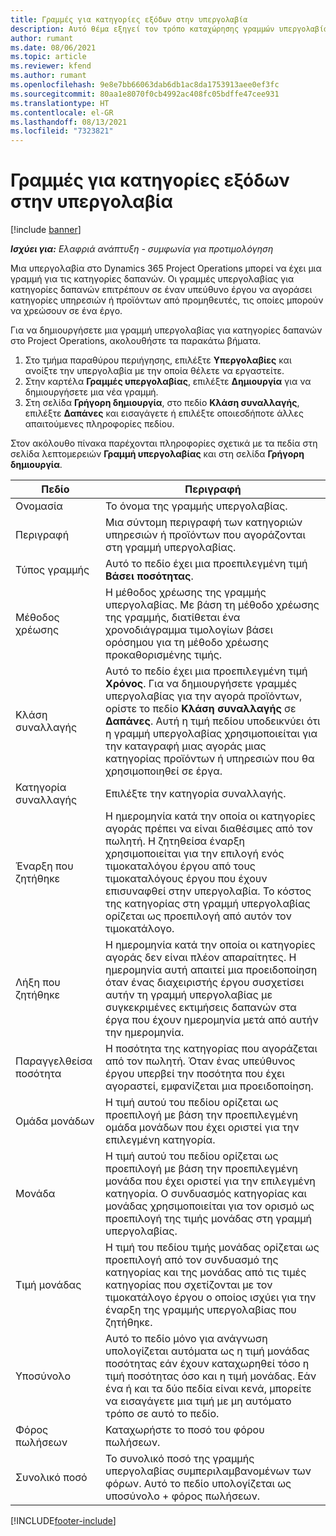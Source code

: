 ```yaml
---
title: Γραμμές για κατηγορίες εξόδων στην υπεργολαβία
description: Αυτό θέμα εξηγεί τον τρόπο καταχώρησης γραμμών υπεργολαβίας για δαπάνες και χρήσης των πεδίων για την καταγραφή της αγοράς χρόνου από τους προμηθευτές.
author: rumant
ms.date: 08/06/2021
ms.topic: article
ms.reviewer: kfend
ms.author: rumant
ms.openlocfilehash: 9e8e7bb66063dab6db1ac8da1753913aee0ef3fc
ms.sourcegitcommit: 80aa1e8070f0cb4992ac408fc05bdffe47cee931
ms.translationtype: HT
ms.contentlocale: el-GR
ms.lasthandoff: 08/13/2021
ms.locfileid: "7323821"
---
```

#  <a name="subcontract-lines-for-expense-categories"></a>Γραμμές για κατηγορίες εξόδων στην υπεργολαβία

[!include [banner](../../includes/dataverse-preview.md)]

_**Ισχύει για:** Ελαφριά ανάπτυξη - συμφωνία για προτιμολόγηση_

Μια υπεργολαβία στο Dynamics 365 Project Operations μπορεί να έχει μια γραμμή για τις κατηγορίες δαπανών. Οι γραμμές υπεργολαβίας για κατηγορίες δαπανών επιτρέπουν σε έναν υπεύθυνο έργου να αγοράσει κατηγορίες υπηρεσιών ή προϊόντων από προμηθευτές, τις οποίες μπορούν να χρεώσουν σε ένα έργο.

Για να δημιουργήσετε μια γραμμή υπεργολαβίας για κατηγορίες δαπανών στο Project Operations, ακολουθήστε τα παρακάτω βήματα.

1. Στο τμήμα παραθύρου περιήγησης, επιλέξτε **Υπεργολαβίες** και ανοίξτε την υπεργολαβία με την οποία θέλετε να εργαστείτε.
2. Στην καρτέλα **Γραμμές υπεργολαβίας**, επιλέξτε **Δημιουργία** για να δημιουργήσετε μια νέα γραμμή.
3. Στη σελίδα **Γρήγορη δημιουργία**, στο πεδίο **Κλάση συναλλαγής**, επιλέξτε **Δαπάνες** και εισαγάγετε ή επιλέξτε οποιεσδήποτε άλλες απαιτούμενες πληροφορίες πεδίου.

Στον ακόλουθο πίνακα παρέχονται πληροφορίες σχετικά με τα πεδία στη σελίδα λεπτομερειών **Γραμμή υπεργολαβίας** και στη σελίδα **Γρήγορη δημιουργία**.

| **Πεδίο** |  **Περιγραφή** |
| ----------| ---------------- |
| Ονομασία | Το όνομα της γραμμής υπεργολαβίας. |
| Περιγραφή | Μια σύντομη περιγραφή των κατηγοριών υπηρεσιών ή προϊόντων που αγοράζονται στη γραμμή υπεργολαβίας. |
| Τύπος γραμμής | Αυτό το πεδίο έχει μια προεπιλεγμένη τιμή **Βάσει ποσότητας**.  |
| Μέθοδος χρέωσης | Η μέθοδος χρέωσης της γραμμής υπεργολαβίας. Με βάση τη μέθοδο χρέωσης της γραμμής, διατίθεται ένα χρονοδιάγραμμα τιμολογίων βάσει ορόσημου για τη μέθοδο χρέωσης προκαθορισμένης τιμής.  |
| Κλάση συναλλαγής | Αυτό το πεδίο έχει μια προεπιλεγμένη τιμή **Χρόνος**. Για να δημιουργήσετε γραμμές υπεργολαβίας για την αγορά προϊόντων, ορίστε το πεδίο **Κλάση συναλλαγής** σε **Δαπάνες**. Αυτή η τιμή πεδίου υποδεικνύει ότι η γραμμή υπεργολαβίας χρησιμοποιείται για την καταγραφή μιας αγοράς μιας κατηγορίας προϊόντων ή υπηρεσιών που θα χρησιμοποιηθεί σε έργα. |
| Κατηγορία συναλλαγής | Επιλέξτε την κατηγορία συναλλαγής. |
| Έναρξη που ζητήθηκε | Η ημερομηνία κατά την οποία οι κατηγορίες αγοράς πρέπει να είναι διαθέσιμες από τον πωλητή. Η ζητηθείσα έναρξη χρησιμοποιείται για την επιλογή ενός τιμοκαταλόγου έργου από τους τιμοκαταλόγους έργου που έχουν επισυναφθεί στην υπεργολαβία. Το κόστος της κατηγορίας στη γραμμή υπεργολαβίας ορίζεται ως προεπιλογή από αυτόν τον τιμοκατάλογο. |
| Λήξη που ζητήθηκε | Η ημερομηνία κατά την οποία οι κατηγορίες αγοράς δεν είναι πλέον απαραίτητες. Η ημερομηνία αυτή απαιτεί μια προειδοποίηση όταν ένας διαχειριστής έργου συσχετίσει αυτήν τη γραμμή υπεργολαβίας με συγκεκριμένες εκτιμήσεις δαπανών στα έργα που έχουν ημερομηνία μετά από αυτήν την ημερομηνία. |
| Παραγγελθείσα ποσότητα | Η ποσότητα της κατηγορίας που αγοράζεται από τον πωλητή. Όταν ένας υπεύθυνος έργου υπερβεί την ποσότητα που έχει αγοραστεί, εμφανίζεται μια προειδοποίηση.  |
| Ομάδα μονάδων | Η τιμή αυτού του πεδίου ορίζεται ως προεπιλογή με βάση την προεπιλεγμένη ομάδα μονάδων που έχει οριστεί για την επιλεγμένη κατηγορία. |
| Μονάδα | Η τιμή αυτού του πεδίου ορίζεται ως προεπιλογή με βάση την προεπιλεγμένη μονάδα που έχει οριστεί για την επιλεγμένη κατηγορία. Ο συνδυασμός κατηγορίας και μονάδας χρησιμοποιείται για τον ορισμό ως προεπιλογή της τιμής μονάδας στη γραμμή υπεργολαβίας. |
| Τιμή μονάδας | Η τιμή του πεδίου τιμής μονάδας ορίζεται ως προεπιλογή από τον συνδυασμό της κατηγορίας και της μονάδας από τις τιμές κατηγορίας που σχετίζονται με τον τιμοκατάλογο έργου ο οποίος ισχύει για την έναρξη της γραμμής υπεργολαβίας που ζητήθηκε.  |
| Υποσύνολο | Αυτό το πεδίο μόνο για ανάγνωση υπολογίζεται αυτόματα ως η τιμή μονάδας ποσότητας εάν έχουν καταχωρηθεί τόσο η τιμή ποσότητας όσο και η τιμή μονάδας. Εάν ένα ή και τα δύο πεδία είναι κενά, μπορείτε να εισαγάγετε μια τιμή με μη αυτόματο τρόπο σε αυτό το πεδίο.  |
| Φόρος πωλήσεων | Καταχωρήστε το ποσό του φόρου πωλήσεων.  |
| Συνολικό ποσό | Το συνολικό ποσό της γραμμής υπεργολαβίας συμπεριλαμβανομένων των φόρων. Αυτό το πεδίο υπολογίζεται ως υποσύνολο + φόρος πωλήσεων.  |


[!INCLUDE[footer-include](../../includes/footer-banner.md)]
